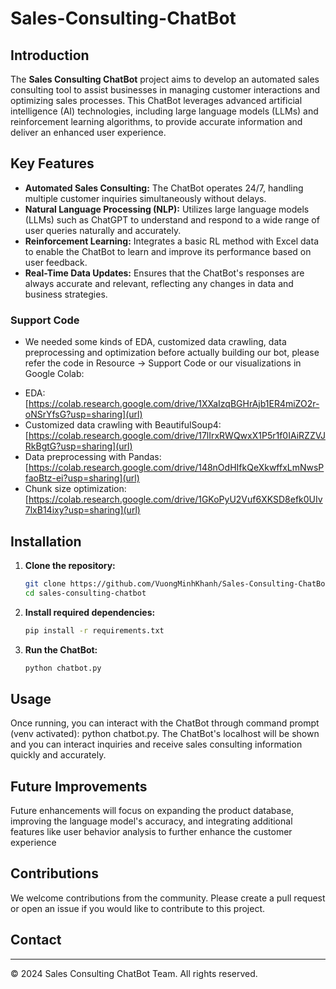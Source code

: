 # Sales-Consulting-ChatBot

## Introduction
The **Sales Consulting ChatBot** project aims to develop an automated sales consulting tool to assist businesses in managing customer interactions and optimizing sales processes. This ChatBot leverages advanced artificial intelligence (AI) technologies, including large language models (LLMs) and reinforcement learning algorithms, to provide accurate information and deliver an enhanced user experience.

## Key Features
- **Automated Sales Consulting:** The ChatBot operates 24/7, handling multiple customer inquiries simultaneously without delays.
- **Natural Language Processing (NLP):** Utilizes large language models (LLMs) such as ChatGPT to understand and respond to a wide range of user queries naturally and accurately.
- **Reinforcement Learning:** Integrates a basic RL method with Excel data to enable the ChatBot to learn and improve its performance based on user feedback.
- **Real-Time Data Updates:** Ensures that the ChatBot's responses are always accurate and relevant, reflecting any changes in data and business strategies.

### Support Code

* We needed some kinds of EDA, customized data crawling, data preprocessing and optimization before actually building our bot, please refer the code in Resource -> Support Code or our visualizations in Google Colab:
- EDA: [https://colab.research.google.com/drive/1XXaIzqBGHrAjb1ER4miZO2r-oNSrYfsG?usp=sharing](url)
- Customized data crawling with BeautifulSoup4: [https://colab.research.google.com/drive/17lIrxRWQwxX1P5r1f0IAiRZZVJRkBgtG?usp=sharing](url)
- Data preprocessing with Pandas: [https://colab.research.google.com/drive/148nOdHIfkQeXkwffxLmNwsPfaoBtz-ei?usp=sharing](url)
- Chunk size optimization: [https://colab.research.google.com/drive/1GKoPyU2Vuf6XKSD8efk0UIv7lxB14ixy?usp=sharing](url)

## Installation
1. **Clone the repository:**
    ```bash
    git clone https://github.com/VuongMinhKhanh/Sales-Consulting-ChatBot.git sales-consulting-chatbot
    cd sales-consulting-chatbot
    ```
2. **Install required dependencies:**
    ```bash
    pip install -r requirements.txt
    ```
3. **Run the ChatBot:**
    ```bash
    python chatbot.py
    ```

## Usage
Once running, you can interact with the ChatBot through command prompt (venv activated): python chatbot.py. The ChatBot's localhost will be shown and you can interact inquiries and receive sales consulting information quickly and accurately.

## Future Improvements
Future enhancements will focus on expanding the product database, improving the language model's accuracy, and integrating additional features like user behavior analysis to further enhance the customer experience
## Contributions
We welcome contributions from the community. Please create a pull request or open an issue if you would like to contribute to this project.

## Contact

---

© 2024 Sales Consulting ChatBot Team. All rights reserved.
